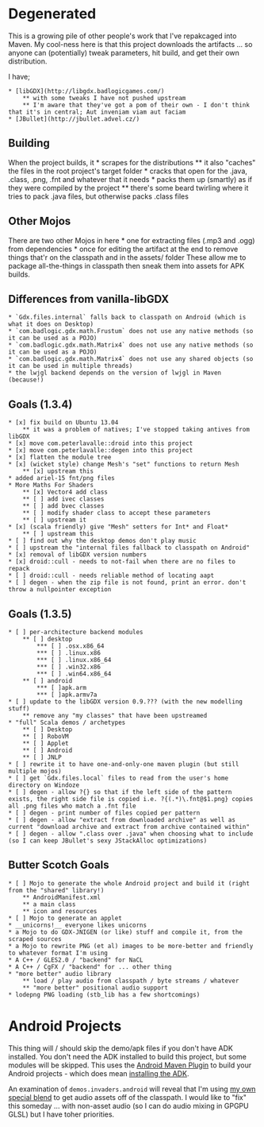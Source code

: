 Degenerated
===========

This is a growing pile of other people's work that I've repakcaged into Maven.
My cool-ness here is that this project downloads the artifacts ... so anyone can (potentially) tweak parameters, hit build, and get their own distribution.

I have;

    * [libGDX](http://libgdx.badlogicgames.com/)
        ** with some tweaks I have not pushed upstream
        ** I'm aware that they've got a pom of their own - I don't think that it's in central; Aut inveniam viam aut faciam
    * [JBullet](http://jbullet.advel.cz/)


Building
-------
When the project builds, it
    * scrapes for the distributions
        ** it also "caches" the files in the root project's target folder
    * cracks that open for the .java, .class, .png, .fnt and whatever that it needs
    * packs them up (smartly) as if they were compiled by the project
        ** there's some beard twirling where it tries to pack .java files, but otherwise packs .class files

Other Mojos
-----------
There are two other Mojos in here
    * one for extracting files (.mp3 and .ogg) from dependencies
    * once for editing the artifact at the end to remove things that'r on the classpath and in the assets/ folder
These allow me to package all-the-things in classpath then sneak them into assets for APK builds.

Differences from vanilla-libGDX
-------------------------------
    * `Gdx.files.internal` falls back to classpath on Android (which is what it does on Desktop)
    * `com.badlogic.gdx.math.Frustum` does not use any native methods (so it can be used as a POJO)
    * `com.badlogic.gdx.math.Matrix4` does not use any native methods (so it can be used as a POJO)
    * `com.badlogic.gdx.math.Matrix4` does not use any shared objects (so it can be used in multiple threads)
    * the lwjgl backend depends on the version of lwjgl in Maven (because!)

Goals (1.3.4)
------------------
	* [x] fix build on Ubuntu 13.04
		** it was a problem of natives; I've stopped taking antives from libGDX
	* [x] move com.peterlavalle::droid into this project
	* [x] move com.peterlavalle::degen into this project
	* [x] flatten the module tree
	* [x] (wicket style) change Mesh's "set" functions to return Mesh
		** [x] upstream this
	* added ariel-15 fnt/png files
	* More Maths For Shaders
		** [x] Vector4 add class
		** [ ] add ivec classes
		** [ ] add bvec classes
		** [ ] modify shader class to accept these parameters
		** [ ] upstream it
	* [x] (scala friendly) give "Mesh" setters for Int* and Float*
		** [ ] upstream this
	* [ ] find out why the desktop demos don't play music
	* [ ] upstream the "internal files fallback to classpath on Android"
	* [x] removal of libGDX version numbers
	* [x] droid::cull - needs to not-fail when there are no files to repack
	* [ ] droid::cull - needs reliable method of locating aapt
	* [ ] degen - when the zip file is not found, print an error. don't throw a nullpointer exception
 
Goals (1.3.5)
------------------
	* [ ] per-architecture backend modules
		** [ ] desktop
			*** [ ] .osx.x86_64
			*** [ ] .linux.x86
			*** [ ] .linux.x86_64
			*** [ ] .win32.x86
			*** [ ] .win64.x86_64
		** [ ] android
			*** [ ]apk.arm
			*** [ ]apk.armv7a
	* [ ] update to the libGDX version 0.9.??? (with the new modelling stuff)
		** remove any "my classes" that have been upstreamed
    * "full" Scala demos / archetypes
        ** [ ] Desktop
        ** [ ] RoboVM
        ** [ ] Applet
        ** [ ] Android
        ** [ ] JNLP
	* [ ] rewrite it to have one-and-only-one maven plugin (but still multiple mojos)
	* [ ] get `Gdx.files.local` files to read from the user's home directory on Windoze
	* [ ] degen - allow ?{} so that if the left side of the pattern exists, the right side file is copied i.e. ?{(.*)\.fnt@$1.png} copies all .png files who match a .fnt file
	* [ ] degen - print number of files copied per pattern
	* [ ] degen - allow "extract from downloaded archive" as well as current "download archive and extract from archive contained within"
	* [ ] degen - allow ".class over .java" when choosing what to include (so I can keep JBullet's sexy JStackAlloc optimizations)

Butter Scotch Goals
-------------------
	* [ ] Mojo to generate the whole Android project and build it (right from the "shared" library!)
	    ** AndroidManifest.xml
	    ** a main class
	    ** icon and resources
	* [ ] Mojo to generate an applet
	* __unicorns!__ everyone likes unicorns
	* a Mojo to do GDX-JNIGEN (or like) stuff and compile it, from the scraped sources
	* a Mojo to rewrite PNG (et al) images to be more-better and friendly to whatever format I'm using
	* A C++ / GLES2.0 / "backend" for NaCL
	* A C++ / CgFX / "backend" for ... other thing
	* "more better" audio library
	    ** load / play audio from classpath / byte streams / whatever
	    ** "more better" positional audio support
	* lodepng PNG loading (stb_lib has a few shortcomings)

Android Projects
================
This thing will / should skip the demo/apk files if you don't have ADK installed.
You don't need the ADK installed to build this project, but some modules will be skipped.
This uses the [Android Maven Plugin](http://code.google.com/p/maven-android-plugin/) to build your Android projects - which does mean [installing the ADK](http://code.google.com/p/maven-android-plugin/wiki/GettingStarted).

An examination of `demos.invaders.android` will reveal that I'm using [my own special blend](https://github.com/g-pechorin/droid-maven-plugin) to get audio assets off of the classpath.
I would like to "fix" this someday ... with non-asset audio (so I can do audio mixing in GPGPU GLSL) but I have toher priorities.
